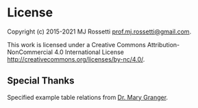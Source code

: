 # License

Copyright (c) 2015-2021 MJ Rossetti <prof.mj.rossetti@gmail.com>.

This work is licensed under a Creative Commons Attribution-NonCommercial 4.0 International License <http://creativecommons.org/licenses/by-nc/4.0/>.

## Special Thanks

Specified example table relations from [Dr. Mary Granger](mailto:granger@gwu.edu).
